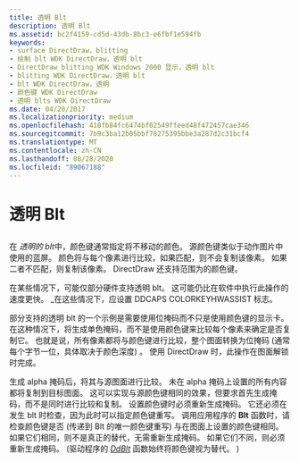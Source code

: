 ```yaml
---
title: 透明 Blt
description: 透明 Blt
ms.assetid: bc2f4159-cd5d-43db-8bc3-e6fbf1e594fb
keywords:
- surface DirectDraw，blitting
- 绘制 blt WDK DirectDraw，透明 blt
- DirectDraw blitting WDK Windows 2000 显示，透明 blt
- blitting WDK DirectDraw，透明 blt
- blt WDK DirectDraw，透明
- 颜色键 WDK DirectDraw
- 透明 blts WDK DirectDraw
ms.date: 04/20/2017
ms.localizationpriority: medium
ms.openlocfilehash: 410fb84fc6474bf02549ffeed48f472457cae346
ms.sourcegitcommit: 7b9c3ba12b05bbf78275395bbe3a287d2c31bcf4
ms.translationtype: MT
ms.contentlocale: zh-CN
ms.lasthandoff: 08/28/2020
ms.locfileid: "89067188"
---
```

# <a name="transparent-blt"></a>透明 Blt


## <span id="ddk_transparent_blt_gg"></span><span id="DDK_TRANSPARENT_BLT_GG"></span>


在 *透明的 blt*中，颜色键通常指定将不移动的颜色。 源颜色键类似于动作图片中使用的蓝屏。 颜色将与每个像素进行比较，如果匹配，则不会复制该像素。 如果二者不匹配，则复制该像素。 DirectDraw 还支持范围为的颜色键。

在某些情况下，可能仅部分硬件支持透明 blt。 这可能仍比在软件中执行此操作的速度更快。 \_在这些情况下，应设置 DDCAPS COLORKEYHWASSIST 标志。

部分支持的透明 blt 的一个示例是需要使用位掩码而不只是使用颜色键的显示卡。 在这种情况下，将生成单色掩码，而不是使用颜色键来比较每个像素来确定是否复制它。 也就是说，所有像素都将与颜色键进行比较，整个图面转换为位掩码 (通常每个字节一位，具体取决于颜色深度) 。 使用 DirectDraw 时，此操作在图面解锁时完成。

生成 alpha 掩码后，将其与源图面进行比较。 未在 alpha 掩码上设置的所有内容都将复制到目标图面。 这可以实现与源颜色键相同的效果，但要求首先生成掩码，而不是同时进行比较和复制。 设置颜色键时必须重新生成掩码。 它还必须在发生 blt 时检查，因为此时可以指定颜色键重写。 调用应用程序的 **Blt** 函数时，请检查颜色键是否 (传递到 Blt 的唯一颜色键重写) 与在图面上设置的颜色键相同。 如果它们相同，则不是真正的替代，无需重新生成掩码。 如果它们不同，则必须重新生成掩码。  (驱动程序的 [*DdBlt*](/windows/desktop/api/ddrawint/nc-ddrawint-pdd_surfcb_blt) 函数始终将颜色键视为替代。 ) 

 

